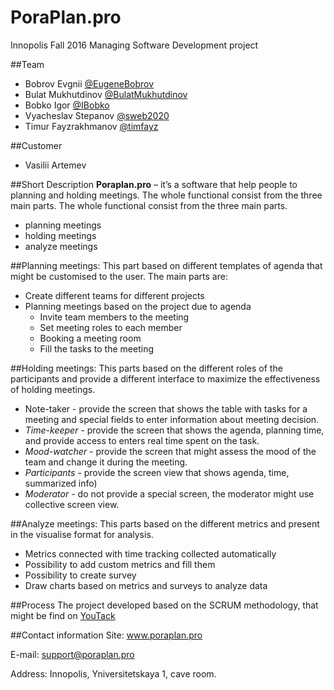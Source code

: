 # PoraPlan.pro
Innopolis Fall 2016 Managing Software Development project

##Team
- Bobrov Evgnii [@EugeneBobrov](https://github.com/Eugenebobrov)
- Bulat Mukhutdinov [@BulatMukhutdinov](https://github.com/BulatMukhutdinov)
- Bobko Igor [@IBobko](https://github.com/IBobko)
- Vyacheslav Stepanov [@sweb2020](https://github.com/sweb2020)
- Timur Fayzrakhmanov [@timfayz](https://github.com/timfayz)

##Customer
- Vasilii Artemev

##Short Description
__Poraplan.pro__ – it’s a software that help people to planning and holding meetings.
The whole functional consist from the three main parts.
The whole functional consist from the three main parts.
-	planning meetings
-	holding meetings
-	analyze meetings

##Planning meetings:
This part based on different templates of agenda that might be customised to the user.
The main parts are:
- Create different teams for different projects
- Planning meetings based on the project due to agenda
  - Invite team members to the meeting
  - Set meeting roles to each member
  - Booking a meeting room
  - Fill the tasks to the meeting 

##Holding meetings:
This parts based on the different roles of the participants and provide a different interface to maximize the effectiveness of holding meetings.
- Note-taker - provide the screen that shows the table with tasks for a meeting and special fields to enter information about meeting decision.
- _Time-keeper_ - provide the screen that shows the agenda, planning time, and provide access to enters real time spent on the task.
- _Mood-watcher_ - provide the screen that might assess the mood of the team and change it during the meeting.
- _Participants_ - provide the screen view that shows agenda, time, summarized info) 
- _Moderator_ - do not provide a special screen, the moderator might use collective screen view.

##Analyze meetings:
This parts based on the different metrics and present in the visualise format for analysis.
- Metrics connected with time tracking collected automatically
- Possibility to add custom metrics and fill them
- Possibility to create survey
- Draw charts based on metrics and surveys to analyze data

##Process
The project developed based on the SCRUM methodology, that might be find on [YouTack](http://www.poraplan.pro:8081/dashboard)

##Contact information
Site: www.poraplan.pro

E-mail: support@poraplan.pro

Address: Innopolis, Yniversitetskaya 1, cave room.






